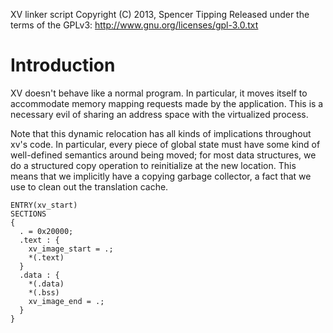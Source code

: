 XV linker script
Copyright (C) 2013, Spencer Tipping
Released under the terms of the GPLv3: http://www.gnu.org/licenses/gpl-3.0.txt

# Introduction

XV doesn't behave like a normal program. In particular, it moves itself to
accommodate memory mapping requests made by the application. This is a
necessary evil of sharing an address space with the virtualized process.

Note that this dynamic relocation has all kinds of implications throughout xv's
code. In particular, every piece of global state must have some kind of
well-defined semantics around being moved; for most data structures, we do a
structured copy operation to reinitialize at the new location. This means that
we implicitly have a copying garbage collector, a fact that we use to clean out
the translation cache.

```x
ENTRY(xv_start)
SECTIONS
{
  . = 0x20000;
  .text : {
    xv_image_start = .;
    *(.text)
  }
  .data : {
    *(.data)
    *(.bss)
    xv_image_end = .;
  }
}

```
